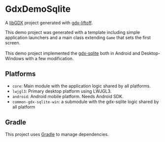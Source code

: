 # GdxDemoSqlite

A [libGDX](https://libgdx.com/) project generated with [gdx-liftoff](https://github.com/tommyettinger/gdx-liftoff).

This demo project was generated with a template including simple application launchers and a main class extending `Game` that sets the first screen.<br>
<br>
This demo project implemented the  [gdx-sqlite](https://github.com/mrafayaleem/gdx-sqlite) both in Android and Desktop-Windows with a few modification.

## Platforms

- `core`: Main module with the application logic shared by all platforms.
- `lwjgl3`: Primary desktop platform using LWJGL3.
- `android`: Android mobile platform. Needs Android SDK.
- `common-gdx-sqlite-win`: a submodule with the gdx-sqlite logic shared by all platform
 
## Gradle

This project uses [Gradle](http://gradle.org/) to manage dependencies.



